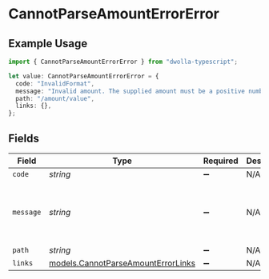 # CannotParseAmountErrorError

## Example Usage

```typescript
import { CannotParseAmountErrorError } from "dwolla-typescript";

let value: CannotParseAmountErrorError = {
  code: "InvalidFormat",
  message: "Invalid amount. The supplied amount must be a positive number.",
  path: "/amount/value",
  links: {},
};
```

## Fields

| Field                                                                          | Type                                                                           | Required                                                                       | Description                                                                    | Example                                                                        |
| ------------------------------------------------------------------------------ | ------------------------------------------------------------------------------ | ------------------------------------------------------------------------------ | ------------------------------------------------------------------------------ | ------------------------------------------------------------------------------ |
| `code`                                                                         | *string*                                                                       | :heavy_minus_sign:                                                             | N/A                                                                            | InvalidFormat                                                                  |
| `message`                                                                      | *string*                                                                       | :heavy_minus_sign:                                                             | N/A                                                                            | Invalid amount. The supplied amount must be a positive number.                 |
| `path`                                                                         | *string*                                                                       | :heavy_minus_sign:                                                             | N/A                                                                            | /amount/value                                                                  |
| `links`                                                                        | [models.CannotParseAmountErrorLinks](../models/cannotparseamounterrorlinks.md) | :heavy_minus_sign:                                                             | N/A                                                                            | {}                                                                             |